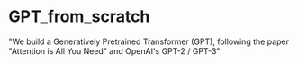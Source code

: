 # GPT_from_scratch
"We build a Generatively Pretrained Transformer (GPT), following the paper "Attention is All You Need" and OpenAI's GPT-2 / GPT-3"
